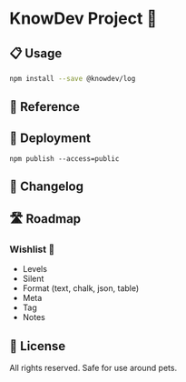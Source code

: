 # KnowDev Project 🧧

## 📋 Usage

``` bash
npm install --save @knowdev/log
```

## 📖 Reference

## 🚀 Deployment

`npm publish --access=public`

## 📝 Changelog

## 🛣 Roadmap

### Wishlist 🌠

* Levels
* Silent
* Format (text, chalk, json, table)
* Meta
* Tag
* Notes

## 📜 License

All rights reserved. Safe for use around pets.
